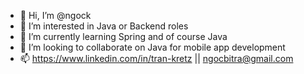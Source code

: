 - 👋 Hi, I’m @ngock
- 👀 I’m interested in Java or Backend roles
- 🌱 I’m currently learning Spring and of course Java
- 💞️ I’m looking to collaborate on Java for mobile app development
- 📫 https://www.linkedin.com/in/tran-kretz || ngocbitra@gmail.com

<!---
ngock/ngock is a ✨ special ✨ repository because its `README.md` (this file) appears on your GitHub profile.
You can click the Preview link to take a look at your changes.
--->

